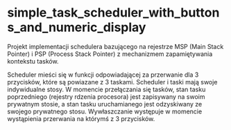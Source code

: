 # simple_task_scheduler_with_buttons_and_numeric_display
Projekt implementacji schedulera bazującego na rejestrze MSP (Main Stack Pointer) i PSP (Process Stack Pointer) z mechanizmem zapamiętywania kontekstu tasków.

Scheduler mieści się w funkcji odpowiadającej za przerwanie dla 3 przycisków, które są powiazane z 3 taskami. Scheduler i taski mają swoje indywidualne stosy. W momencie przełączania się tasków, stan tasku poprzedniego (rejestry rdzenia procesora) jest zapisywany na swoim prywatnym stosie, a stan tasku uruchamianego jest odzyskiwany ze swojego prywatnego stosu. Wywłaszczanie występuje w momencie wystąpienia przerwania na którymś z 3 przycisków.  
